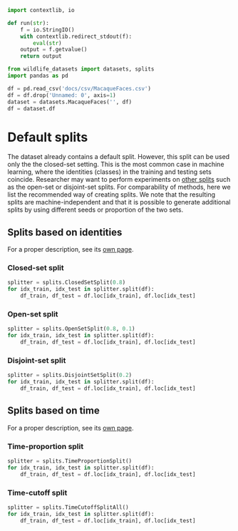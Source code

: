 ```python exec="true" name="run"
import contextlib, io

def run(str):
    f = io.StringIO()
    with contextlib.redirect_stdout(f):
        eval(str)
    output = f.getvalue()
    return output
```

```python exec="true" name="run"
from wildlife_datasets import datasets, splits
import pandas as pd

df = pd.read_csv('docs/csv/MacaqueFaces.csv')
df = df.drop('Unnamed: 0', axis=1)
dataset = datasets.MacaqueFaces('', df)
df = dataset.df
```


# Default splits

The dataset already contains a default split. However, this split can be used only the the closed-set setting. This is the most common case in machine learning, where the identities (classes) in the training and testing sets coincide. Researcher may want to perform experiments on [other splits](../tutorial_splits) such as the open-set or disjoint-set splits. For comparability of methods, here we list the recommended way of creating splits. We note that the resulting splits are machine-independent and that it is possible to generate additional splits by using different seeds or proportion of the two sets.

## Splits based on identities

For a proper description, see its [own page](../tutorial_splits).

### Closed-set split

```python exec="true" source="above" name="run"
splitter = splits.ClosedSetSplit(0.8)
for idx_train, idx_test in splitter.split(df):
    df_train, df_test = df.loc[idx_train], df.loc[idx_test]
```

### Open-set split

```python exec="true" source="above" name="run"
splitter = splits.OpenSetSplit(0.8, 0.1)
for idx_train, idx_test in splitter.split(df):
    df_train, df_test = df.loc[idx_train], df.loc[idx_test]
```

### Disjoint-set split

```python exec="true" source="above" name="run"
splitter = splits.DisjointSetSplit(0.2)
for idx_train, idx_test in splitter.split(df):
    df_train, df_test = df.loc[idx_train], df.loc[idx_test]
```


## Splits based on time

For a proper description, see its [own page](../tutorial_splits#splits-based-on-time).

### Time-proportion split

```python exec="true" source="above" name="run"
splitter = splits.TimeProportionSplit()
for idx_train, idx_test in splitter.split(df):
    df_train, df_test = df.loc[idx_train], df.loc[idx_test]
```

### Time-cutoff split

```python exec="true" source="above" name="run"
splitter = splits.TimeCutoffSplitAll()
for idx_train, idx_test in splitter.split(df):
    df_train, df_test = df.loc[idx_train], df.loc[idx_test]
```
